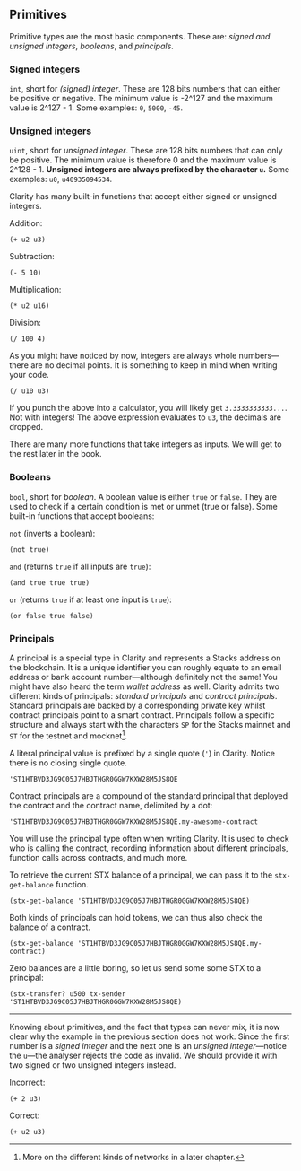 ## Primitives

Primitive types are the most basic components. These are: _signed and unsigned
integers_, _booleans_, and _principals_.

### Signed integers

`int`, short for _(signed) integer_. These are 128 bits numbers that can either
be positive or negative. The minimum value is -2^127 and the maximum value is
2^127 - 1. Some examples: `0`, `5000`, `-45`.

### Unsigned integers

`uint`, short for _unsigned integer_. These are 128 bits numbers that can only
be positive. The minimum value is therefore 0 and the maximum value is
2^128 - 1. **Unsigned integers are always prefixed by the character `u`.** Some
examples: `u0`, `u40935094534`.

Clarity has many built-in functions that accept either signed or unsigned
integers.

Addition:

```Clarity
(+ u2 u3)
```

Subtraction:

```Clarity
(- 5 10)
```

Multiplication:

```Clarity
(* u2 u16)
```

Division:

```Clarity
(/ 100 4)
```

As you might have noticed by now, integers are always whole numbers—there are no
decimal points. It is something to keep in mind when writing your code.

```Clarity
(/ u10 u3)
```

If you punch the above into a calculator, you will likely get `3.3333333333...`.
Not with integers! The above expression evaluates to `u3`, the decimals are
dropped.

There are many more functions that take integers as inputs. We will get to the
rest later in the book.

### Booleans

`bool`, short for _boolean_. A boolean value is either `true` or `false`. They
are used to check if a certain condition is met or unmet (true or false). Some
built-in functions that accept booleans:

`not` (inverts a boolean):

```Clarity
(not true)
```

`and` (returns `true` if all inputs are `true`):

```Clarity
(and true true true)
```

`or` (returns `true` if at least one input is `true`):

```Clarity
(or false true false)
```

### Principals

A principal is a special type in Clarity and represents a Stacks address on
the blockchain. It is a unique identifier you can roughly equate to an email
address or bank account number—although definitely not the same! You might have
also heard the term _wallet address_ as well. Clarity admits two different kinds
of principals: _standard principals_ and _contract principals_. Standard
principals are backed by a corresponding private key whilst contract principals
point to a smart contract. Principals follow a specific structure and always
start with the characters `SP` for the Stacks mainnet and `ST` for the testnet
and mocknet[^1].

A literal principal value is prefixed by a single quote (`'`) in Clarity. Notice
there is no closing single quote.

```Clarity
'ST1HTBVD3JG9C05J7HBJTHGR0GGW7KXW28M5JS8QE
```

Contract principals are a compound of the standard principal that deployed the
contract and the contract name, delimited by a dot:

```Clarity
'ST1HTBVD3JG9C05J7HBJTHGR0GGW7KXW28M5JS8QE.my-awesome-contract
```

You will use the principal type often when writing Clarity. It is used to check
who is calling the contract, recording information about different principals,
function calls across contracts, and much more.

To retrieve the current STX balance of a principal, we can pass it to the
`stx-get-balance` function.

```Clarity
(stx-get-balance 'ST1HTBVD3JG9C05J7HBJTHGR0GGW7KXW28M5JS8QE)
```

Both kinds of principals can hold tokens, we can thus also check the balance of
a contract.

```Clarity
(stx-get-balance 'ST1HTBVD3JG9C05J7HBJTHGR0GGW7KXW28M5JS8QE.my-contract)
```

Zero balances are a little boring, so let us send some some STX to a principal:

```Clarity
(stx-transfer? u500 tx-sender 'ST1HTBVD3JG9C05J7HBJTHGR0GGW7KXW28M5JS8QE)
```

---

Knowing about primitives, and the fact that types can never mix, it is now clear
why the example in the previous section does not work. Since the first number is
a _signed integer_ and the next one is an _unsigned integer_—notice the `u`—the
analyser rejects the code as invalid. We should provide it with two signed or
two unsigned integers instead.

Incorrect:

```Clarity
(+ 2 u3)
```

Correct:

```Clarity
(+ u2 u3)
```

[^1]: More on the different kinds of networks in a later chapter.
